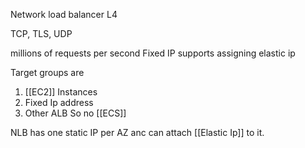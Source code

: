 Network load balancer L4

TCP, TLS, UDP

millions of requests per second
Fixed IP
supports assigning elastic ip

Target groups are
1. [[EC2]] Instances
2. Fixed Ip address
3. Other ALB
So no [[ECS]]

NLB has one static IP per AZ anc can attach [[Elastic Ip]] to it.


